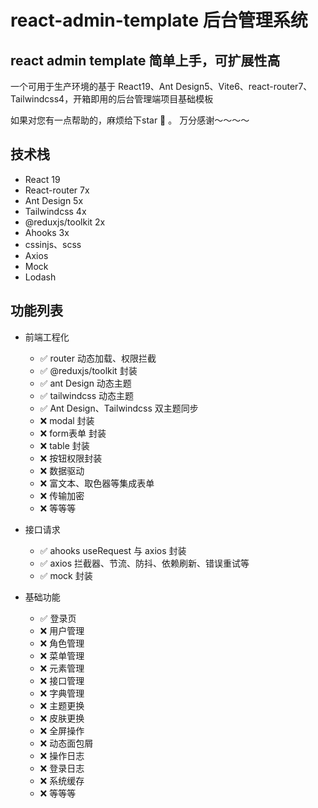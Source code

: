 
# react-admin-template 后台管理系统

## react admin template 简单上手，可扩展性高

一个可用于生产环境的基于 React19、Ant Design5、Vite6、react-router7、Tailwindcss4，开箱即用的后台管理端项目基础模板

如果对您有一点帮助的，麻烦给下star 🌟 。 万分感谢～～～～

## 技术栈

- React 19
- React-router 7x
- Ant Design 5x
- Tailwindcss 4x
- @reduxjs/toolkit 2x
- Ahooks 3x
- cssinjs、scss
- Axios
- Mock
- Lodash

## 功能列表

- 前端工程化

  - ✅ router 动态加载、权限拦截
  - ✅ @reduxjs/toolkit 封装
  - ✅ ant Design 动态主题
  - ✅ tailwindcss 动态主题
  - ✅ Ant Design、Tailwindcss 双主题同步
  - ❌ modal 封装
  - ❌ form表单 封装
  - ❌ table 封装
  - ❌ 按钮权限封装
  - ❌ 数据驱动
  - ❌ 富文本、取色器等集成表单
  - ❌ 传输加密
  - ❌ 等等等

- 接口请求

  - ✅ ahooks useRequest 与 axios 封装
  - ✅ axios 拦截器、节流、防抖、依赖刷新、错误重试等
  - ✅ mock 封装

- 基础功能

  - ✅ 登录页
  - ❌ 用户管理
  - ❌ 角色管理
  - ❌ 菜单管理
  - ❌ 元素管理
  - ❌ 接口管理
  - ❌ 字典管理
  - ❌ 主题更换
  - ❌ 皮肤更换
  - ❌ 全屏操作
  - ❌ 动态面包屑
  - ❌ 操作日志
  - ❌ 登录日志
  - ❌ 系统缓存
  - ❌ 等等等
